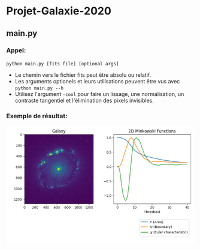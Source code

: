 # Projet-Galaxie-2020

## main.py

### Appel:
  `python main.py [fits file] [optional args]`

  - Le chemin vers le fichier fits peut être absolu ou relatif.
  - Les arguments optionels et leurs utilisations peuvent être vus avec `python main.py --h`
  - Utilisez l'argument `-cool` pour faire un lissage, une normalisation, un contraste tangentiel et l'élimination des pixels invisibles.


### Exemple de résultat:
  ![alt text][Test1]

[Test1]: img/yesyes.png "SuperLesFonctionelles"
